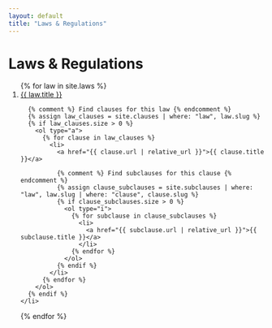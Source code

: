 ```yaml
---
layout: default
title: "Laws & Regulations"
---
```


# Laws & Regulations

<ol>
  {% for law in site.laws %}
    <li>
      <a href="{{ law.url | relative_url }}">{{ law.title }}</a>
      
      {% comment %} Find clauses for this law {% endcomment %}
      {% assign law_clauses = site.clauses | where: "law", law.slug %}
      {% if law_clauses.size > 0 %}
        <ol type="a">
          {% for clause in law_clauses %}
            <li>
              <a href="{{ clause.url | relative_url }}">{{ clause.title }}</a>
              
              {% comment %} Find subclauses for this clause {% endcomment %}
              {% assign clause_subclauses = site.subclauses | where: "law", law.slug | where: "clause", clause.slug %}
              {% if clause_subclauses.size > 0 %}
                <ol type="i">
                  {% for subclause in clause_subclauses %}
                    <li>
                      <a href="{{ subclause.url | relative_url }}">{{ subclause.title }}</a>
                    </li>
                  {% endfor %}
                </ol>
              {% endif %}
            </li>
          {% endfor %}
        </ol>
      {% endif %}
    </li>
  {% endfor %}
</ol>